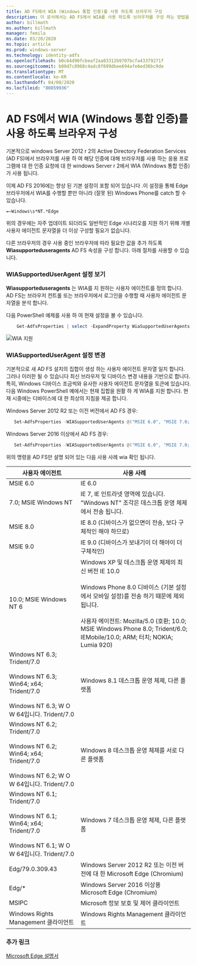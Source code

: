 ```yaml
---
title: AD FS에서 WIA (Windows 통합 인증)를 사용 하도록 브라우저 구성
description: 이 문서에서는 AD FS에서 WIA를 사용 하도록 브라우저를 구성 하는 방법을 설명 합니다.
author: billmath
ms.author: billmath
manager: femila
ms.date: 03/20/2020
ms.topic: article
ms.prod: windows-server
ms.technology: identity-adfs
ms.openlocfilehash: b0c64d90fcbeaf2aa03312b9707bcfa43379271f
ms.sourcegitcommit: b00d7c8968c4adc8f699dbee694afe6ed36bc9de
ms.translationtype: MT
ms.contentlocale: ko-KR
ms.lasthandoff: 04/08/2020
ms.locfileid: "80859936"
---
```

# <a name="configure-browsers-to-use-windows-integrated-authentication-wia-with-ad-fs"></a>AD FS에서 WIA (Windows 통합 인증)를 사용 하도록 브라우저 구성

기본적으로 windows Server 2012 r 2의 Active Directory Federation Services (AD FS)에서 브라우저를 사용 하 여 해당 인증에 대해 브라우저를 사용 하는 응용 프로그램에 대 한 인증 요청에 대 한 windows Server r 2에서 WIA (Windows 통합 인증)가 사용 됩니다.

이제 AD FS 2016에는 향상 된 기본 설정이 포함 되어 있습니다 .이 설정을 통해 Edge 브라우저에서 WIA를 수행할 뿐만 아니라 (잘못 된) Windows Phone를 catch 할 수 있습니다.

    =~Windows\s*NT.*Edge

위의 경우에는 자주 업데이트 되더라도 일반적인 Edge 시나리오를 지원 하기 위해 개별 사용자 에이전트 문자열을 더 이상 구성할 필요가 없습니다.

다른 브라우저의 경우 사용 중인 브라우저에 따라 필요한 값을 추가 하도록 **Wiasupporteduseragents** AD FS 속성을 구성 합니다.  아래 절차를 사용할 수 있습니다.



### <a name="view-wiasupporteduseragent-settings"></a>WIASupportedUserAgent 설정 보기
**Wiasupporteduseragents** 는 WIA를 지 원하는 사용자 에이전트를 정의 합니다. AD FS는 브라우저 컨트롤 또는 브라우저에서 로그인을 수행할 때 사용자 에이전트 문자열을 분석 합니다.

다음 PowerShell 예제를 사용 하 여 현재 설정을 볼 수 있습니다.

```powershell
    Get-AdfsProperties | select -ExpandProperty WiaSupportedUserAgents
```

![WIA 지원](../operations/media/Configure-AD-FS-Browser-WIA/wiasupport.png)

### <a name="change-wiasupporteduseragent-settings"></a>WIASupportedUserAgent 설정 변경
기본적으로 새 AD FS 설치의 집합이 생성 하는 사용자 에이전트 문자열 일치 합니다. 그러나 이러한 될 수 있습니다 최신 브라우저 및 디바이스 변경 내용을 기반으로 합니다. 특히, Windows 디바이스 조금씩와 유사한 사용자 에이전트 문자열을 토큰에 있습니다. 다음 Windows PowerShell 예에서는 현재 집합을 원활 하 게 WIA를 지원 합니다. 현재 시중에는 디바이스에 대 한 최상의 지침을 제공 합니다.

Windows Server 2012 R2 또는 이전 버전에서 AD FS 경우:

```powershell
   Set-AdfsProperties -WIASupportedUserAgents @("MSIE 6.0", "MSIE 7.0; Windows NT", "MSIE 8.0", "MSIE 9.0", "MSIE 10.0; Windows NT 6", "Windows NT 6.3; Trident/7.0", "Windows NT 6.3; Win64; x64; Trident/7.0", "Windows NT 6.3; WOW64; Trident/7.0", "Windows NT 6.2; Trident/7.0", "Windows NT 6.2; Win64; x64; Trident/7.0", "Windows NT 6.2; WOW64; Trident/7.0", "Windows NT 6.1; Trident/7.0", "Windows NT 6.1; Win64; x64; Trident/7.0", "Windows NT 6.1; WOW64; Trident/7.0", "MSIPC", "Windows Rights Management Client", "Edg/79.0.309.43")
```

Windows Server 2016 이상에서 AD FS 경우:

```powershell
   Set-AdfsProperties -WIASupportedUserAgents @("MSIE 6.0", "MSIE 7.0; Windows NT", "MSIE 8.0", "MSIE 9.0", "MSIE 10.0; Windows NT 6", "Windows NT 6.3; Trident/7.0", "Windows NT 6.3; Win64; x64; Trident/7.0", "Windows NT 6.3; WOW64; Trident/7.0", "Windows NT 6.2; Trident/7.0", "Windows NT 6.2; Win64; x64; Trident/7.0", "Windows NT 6.2; WOW64; Trident/7.0", "Windows NT 6.1; Trident/7.0", "Windows NT 6.1; Win64; x64; Trident/7.0", "Windows NT 6.1; WOW64; Trident/7.0", "MSIPC", "Windows Rights Management Client", "Edg/*")
```

위의 명령을 AD FS만 설명 되어 있는 다음 사용 사례 wia 확인 됩니다.



|사용자 에이전트|사용 사례|
|-----|-----|
|MSIE 6.0|IE 6.0|
|7\.0; MSIE Windows NT|IE 7, IE 인트라넷 영역에 있습니다. "Windows NT" 조각은 데스크톱 운영 체제에서 전송 됩니다.|
|MSIE 8.0|IE 8.0 (디바이스가 없으면이 전송, 보다 구체적인 해야 하므로)|
|MSIE 9.0|IE 9.0 (디바이스가 보내기이 더 해야이 더 구체적인)|
|10.0; MSIE Windows NT 6|Windows XP 및 데스크톱 운영 체제의 최신 버전 IE 10.0</br></br>Windows Phone 8.0 디바이스 (기본 설정에서 모바일 설정)를 전송 하기 때문에 제외 됩니다.</br></br>사용자 에이전트: Mozilla/5.0 (호환; 10.0; MSIE Windows Phone 8.0; Trident/6.0; IEMobile/10.0; ARM; 터치; NOKIA; Lumia 920)|
|Windows NT 6.3; Trident/7.0</br></br>Windows NT 6.3; Win64; x64; Trident/7.0</br></br>Windows NT 6.3; W O W 64입니다. Trident/7.0| Windows 8.1 데스크톱 운영 체제, 다른 플랫폼|
|Windows NT 6.2; Trident/7.0</br></br>Windows NT 6.2; Win64; x64; Trident/7.0</br></br>Windows NT 6.2; W O W 64입니다. Trident/7.0|Windows 8 데스크톱 운영 체제를 서로 다른 플랫폼|
|Windows NT 6.1; Trident/7.0</br></br>Windows NT 6.1; Win64; x64; Trident/7.0</br></br>Windows NT 6.1; W O W 64입니다. Trident/7.0|Windows 7 데스크톱 운영 체제, 다른 플랫폼|
|Edg/79.0.309.43 | Windows Server 2012 R2 또는 이전 버전에 대 한 Microsoft Edge (Chromium) |
|Edg/*| Windows Server 2016 이상용 Microsoft Edge (Chromium)|  
|MSIPC| Microsoft 정보 보호 및 제어 클라이언트|
|Windows Rights Management 클라이언트|Windows Rights Management 클라이언트|


### <a name="additional-links"></a>추가 링크

[Microsoft Edge 설명서](https://docs.microsoft.com/microsoft-edge/web-platform/user-agent-string)
